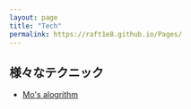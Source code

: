 ```yaml
---
layout: page
title: "Tech"
permalink: https://raft1e8.github.io/Pages/
---
```


様々なテクニック
---
- [Mo's alogrithm]("https://raft1e8.github.io/Pages/Tech/Mo")
